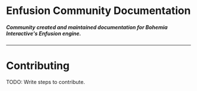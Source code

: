 # Enfusion Community Documentation
##### Community created and maintained documentation for Bohemia Interactive's Enfusion engine.

---
# Contributing
TODO: Write steps to contribute.

